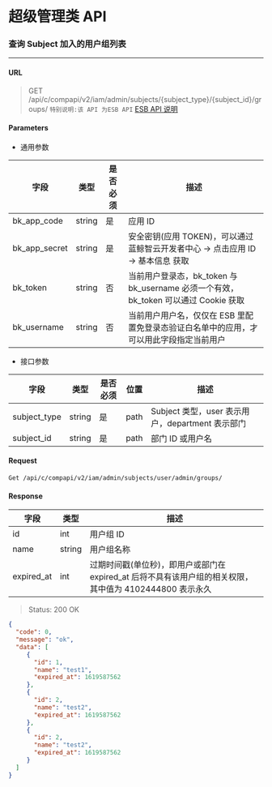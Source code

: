 # 超级管理类 API
### 查询 Subject 加入的用户组列表

-------

#### URL

> GET /api/c/compapi/v2/iam/admin/subjects/{subject_type}/{subject_id}/groups/
> `特别说明:该 API 为ESB API` [ESB API 说明](../01-Overview/01-BackendAPIvsESBAPI.md)


#### Parameters

* 通用参数

| 字段 |  类型 |是否必须  | 描述  |
|--------|--------|--------|--------|
|bk_app_code|string|是|应用 ID|
|bk_app_secret|string|是|安全密钥(应用 TOKEN)，可以通过 蓝鲸智云开发者中心 -> 点击应用 ID -> 基本信息 获取|
|bk_token|string|否|当前用户登录态，bk_token 与 bk_username 必须一个有效，bk_token 可以通过 Cookie 获取|
|bk_username|string|否|当前用户用户名，仅仅在 ESB 里配置免登录态验证白名单中的应用，才可以用此字段指定当前用户|

* 接口参数

| 字段 |  类型 |是否必须  | 位置 |描述  |
|--------|--------|--------|--------|--------|
| subject_type | string | 是 | path | Subject 类型，user 表示用户，department 表示部门 |
| subject_id | string | 是 | path | 部门 ID 或用户名 | 

#### Request
```plain
Get /api/c/compapi/v2/iam/admin/subjects/user/admin/groups/
```

#### Response

| 字段      | 类型      | 描述      |
|-----------|-----------|-----------|
| id   | int     | 用户组 ID |
| name | string | 用户组名称 |
| expired_at | int | 过期时间戳(单位秒)，即用户或部门在 expired_at 后将不具有该用户组的相关权限，其中值为 4102444800 表示永久 |


> Status: 200 OK

```json
{
  "code": 0,
  "message": "ok",
  "data": [
     {
       "id": 1,
       "name": "test1",
       "expired_at": 1619587562
     },
     {
       "id": 2,
       "name": "test2",
       "expired_at": 1619587562
     },
     {
       "id": 2,
       "name": "test2",
       "expired_at": 1619587562
     }
  ]
}
```
